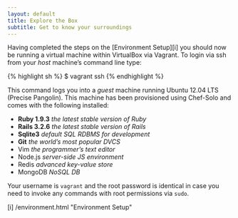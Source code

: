 ```yaml
---
layout: default
title: Explore the Box
subtitle: Get to know your surroundings
---
```


Having completed the steps on the [Environment Setup][i] you should now be running a virtual machine within VirtualBox via Vagrant. To login via ssh from your *host* machine’s command line type:

{% highlight sh %}
$ vagrant ssh
{% endhighlight %}

This command logs you into a *guest* machine running Ubuntu 12.04 LTS (Precise Pangolin). This machine has been provisioned using Chef-Solo and comes with the following installed:

* **Ruby 1.9.3** *the latest stable version of Ruby*
* **Rails 3.2.6** *the latest stable version of Rails*
* **Sqlite3** *default SQL RDBMS for development*
* **Git** *the world’s most popular DVCS*
* Vim *the programmer’s text editor*
* Node.js *server-side JS environment*
* Redis *advanced key-value store*
* MongoDB *NoSQL DB*

Your username is `vagrant` and the root password is identical in case you need to invoke any commands with root permissions via `sudo`.


[i] /environment.html "Environment Setup"
